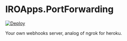 # IROApps.PortForwarding

[![Deploy](https://www.herokucdn.com/deploy/button.svg)](https://heroku.com/deploy?template=https://github.com/IT-rolling-out/IROApps.PortForwarding)

Your own webhooks server, analog of ngrok for heroku.